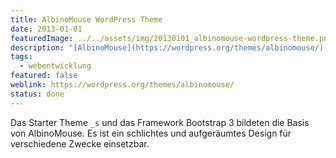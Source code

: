 ```yaml
---
title: AlbinoMouse WordPress Theme
date: 2013-01-01
featuredImage: ../../assets/img/20130101_albinomouse-wordpress-theme.png
description: "[AlbinoMouse](https://wordpress.org/themes/albinomouse/) war mein erstes WordPress Theme, welches ich entwickelt habe und im offiziellen Verzeichnis auf wordpress.org zur Verfügung gestellt habe."
tags:
  - webentwicklung
featured: false
weblink: https://wordpress.org/themes/albinomouse/
status: done
---
```

Das Starter Theme `_s` und das Framework Bootstrap 3 bildeten die Basis von AlbinoMouse. Es ist ein schlichtes und aufgeräumtes Design für verschiedene Zwecke einsetzbar.
